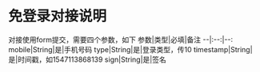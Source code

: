 # 免登录对接说明
对接使用form提交，需要四个参数，如下
参数|类型|必填|备注
--|:--:|--:
mobile|String|是|手机号码
type|String|是|登录类型，传10
timestamp|String|是|时间戳，如1547113868139
sign|String|是|签名
